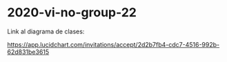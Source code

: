# 2020-vi-no-group-22

Link al diagrama de clases:
    
https://app.lucidchart.com/invitations/accept/2d2b7fb4-cdc7-4516-992b-62d831be3615
